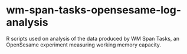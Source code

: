 # wm-span-tasks-opensesame-log-analysis
R scripts used on analysis of the data produced by WM Span Tasks, an OpenSesame experiment measuring working memory capacity. 
